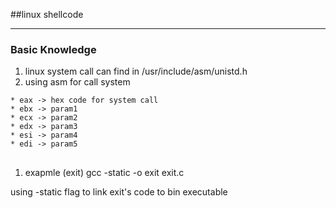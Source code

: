 ##linux shellcode

---
### Basic Knowledge
1. linux system call can find in /usr/include/asm/unistd.h
2. using asm for call system 
```
* eax -> hex code for system call
* ebx -> param1
* ecx -> param2
* edx -> param3
* esi -> param4
* edi -> param5
```

## 
1. exapmle (exit)
 gcc -static -o exit  exit.c 

 using -static  flag to link exit's code to bin executable


